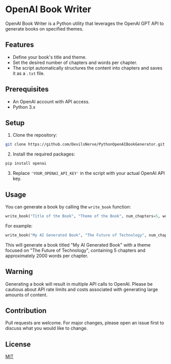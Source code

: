 # OpenAI Book Writer

OpenAI Book Writer is a Python utility that leverages the OpenAI GPT API to generate books on specified themes.

## Features

- Define your book's title and theme.
- Set the desired number of chapters and words per chapter.
- The script automatically structures the content into chapters and saves it as a `.txt` file.

## Prerequisites

- An OpenAI account with API access.
- Python 3.x

## Setup

1. Clone the repository:

```bash
git clone https://github.com/DevilsNerve/PythonOpenAIBookGenerator.git
```

2. Install the required packages:

```bash
pip install openai
```

3. Replace `'YOUR_OPENAI_API_KEY'` in the script with your actual OpenAI API key.

## Usage

You can generate a book by calling the `write_book` function:

```python
write_book("Title of the Book", "Theme of the Book", num_chapters=5, words_per_chapter=2000)
```

For example:

```python
write_book("My AI Generated Book", "The Future of Technology", num_chapters=5, words_per_chapter=2000)
```

This will generate a book titled "My AI Generated Book" with a theme focused on "The Future of Technology", containing 5 chapters and approximately 2000 words per chapter.

## Warning

Generating a book will result in multiple API calls to OpenAI. Please be cautious about API rate limits and costs associated with generating large amounts of content.

## Contribution

Pull requests are welcome. For major changes, please open an issue first to discuss what you would like to change.

## License

[MIT](https://choosealicense.com/licenses/mit/)
